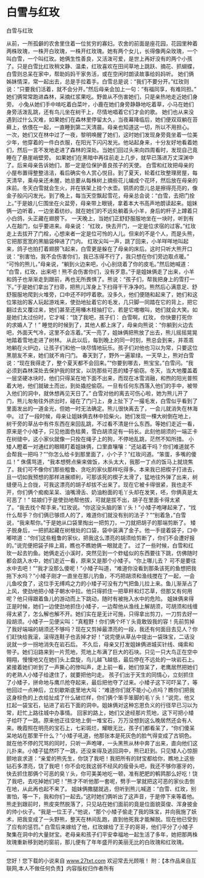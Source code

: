 # 白雪与红玫

白雪与红玫 

从前，一所孤僻的农舍里住着一位贫穷的寡妇。农舍的前面是座花园，花园里种着两株玫瑰，一株开白玫瑰，一株开红玫瑰。她有两个女儿，长得像两朵玫瑰，一个叫白雪，一个叫红玫。她俩生性善良，又活泼可爱，是世上再好没有的两个小孩了。只是白雪比红玫稍文静、温柔，红玫喜欢在田间草地上跳跃、摘花、抓蝴蝶，白雪则总呆在家中，帮助妈妈干家务活，或在空闲时朗读故事给妈妈听。 
她们俩姊妹情深，常一起出去，总是手拉着手。白雪总是说：“我们不要分开。”红玫则说：“只要我们活着，就不会分开。”然后母亲会加上一句：“有福同享，有难同担。” 
她们俩常常跑进森林，采摘红浆果吃。野兽从不伤害她们，只是亲热地走近她们身旁。 
小兔从她们手中啃吃着白菜叶，小鹿在她们身旁静静地吃着草，小马在她们身旁活泼乱跳，还有鸟儿坐在树干上，尽情地唱着它们才会的歌。 
她们也从来没遇到过什么灾难，如果她们在森林里停留太久，当夜幕降临后，她们便双双躺在苔藓上，依偎在一起，一直睡到第二天清晨。母亲也知道这一切，所以不用担心。 
一次，她们又在林中过了一夜，黎明唤醒了她们，这时她们发现身旁竟坐着一位美少年，他穿着的一件白衣服，在阳光下闪闪发光。他站起身来，十分友好地看着她们，然后一言不发地走进了森林的深处。当她们回过头来向四周看时，发现自己竟睡在了悬崖峭壁旁。 
如果她们在黑暗中再往前走上几步，就早已落进万丈深渊中了。后来母亲告诉她们，那一定是位保护善良孩子的天使。 
白雪和红玫把母亲的小屋布置得整整洁洁，看后确实令人赏心悦目。到了夏天，轮着红玫整理房屋，每天清早，乘母亲还未醒，她总要从每株树上摘些花儿编成个花环，然后放在母亲的床前。冬天白雪就会生火，并在铁架上挂个水壶。铜质的壶儿总是擦得亮亮的，像金子般闪闪发光。到了晚上，每当天空飘起雪花，母亲总会说：“白雪，去把门拴上。”于是娘儿仨围坐在火盆旁，母亲带上眼镜，拿着本大书高声地朗读起来。姐妹俩一边听着，一边坐着纺纱。就在她们的不远处躺着头小羊，身后的杆子上蹲着只小白鸽，头正藏在翅膀下。 
一天晚上，当她们正舒舒服服地坐在一块时，听到有人在敲门，似乎要进来。母亲说： 
“红玫，快去开门，一定是位求宿的过客。”红玫走上去拔开了门栓，心想来者一定是位可怜的人儿。但来的不是个人，而是头熊，它把那宽宽的黑脑袋伸进了门内。 
红玫尖叫一声，跳了回来，小羊咩咩地叫起来，鸽子也拍打着翅膀飞起来，白雪更是躲在了母亲的床后。这时只听大熊开口说：“别害怕，我不会伤害你们，我已冻得不行了，我只想在你们旁边取点暖。” 
“可怜的熊儿，”母亲说，“躺到火边来吧，小心别烧着了你的皮毛。”然后她喊道： 
“白雪，红玫，出来吧！熊不会伤害你们，没有歹意。”于是姐妹俩走了出来，小羊和鸽子也渐渐走到跟前，再也无所畏惧了。熊说：“孩子们，帮我把身上的雪打一下。”于是她们拿出了扫帚，把熊儿浑身上下扫得干干净净的。熊然后心满意足、舒舒服服地爬到火堆旁，口中还不时哼着歌。没多久，他们便随和起来了，她们和这位笨拙的客人玩起游戏来，使劲地扯着它的毛发，几只脚一同踏在它的背上，把它翻过去又覆过来，她们甚至还用榛木枝抽打它，若是它嗷嗷叫，她们就会大笑。如是她们太过份时，它才喊：“饶了我吧，孩子们： 
白雪啊，红玫， 
你快要打死你的求婚人了！” 
睡觉的时候到了，其他人都上床了，母亲向熊说：“你躺到火边去吧，外面天气冷，这里不会冻着。”天一亮了，姐妹俩把熊放了出去，熊儿摇摇晃晃地踏着雪地走进了树林。 
从此以后，每到晚上的同一时刻，熊总会到来，并乖乖地躺在火炉边，让孩子们和他一块尽情地玩乐。孩子们对他也习以为常，只要这位黑朋友不来，她们就不肯闩门。 
春天到了，野外一遍翠绿。一天早上，熊对白雪说：“现在我得走了，整个夏天都不会回来。”“你要到哪去，熊宝宝。”白雪问。“我必须到森林深处去保护我的财宝，以防那些可恶的矮子偷窃。冬天，当大地覆盖着一层坚硬冰块时，他们只得呆在地下面不出来，而现在冰雪消融，和煦的阳光普照着大地，他们就破土而出，到处撬挖偷窃。一旦有任何东西落入他们的手中，被带入他们的洞中，就休想再见天日了。” 
白雪对他的离去可伤心啦，她为熊儿开了门，熊儿匆匆往外挤出时，碰在了门闩上，身上扯下了一撮毛发，白雪似乎看到了里面发出的一道金光，但她一时无法确定。熊儿很快离去了，一会儿就消失在林海中。 
过了一段时候，母亲让姐妹俩去林中拾柴火。她们发现一棵大树倒在地上，树干旁的草丛中有件东西在来回乱跳，不过看不清是什么东西。等她们走近一看，原来是个小矮子，只见他面色枯黄，雪白胡须足有一码长。此刻他胡须的一端正卡在树缝中，这小家伙就像一只拴在绳子上的狗，不停地乱跳，茫然不知所措。 
小矮人瞪着一对通红的眼睛盯着姐妹俩，口里直嚷嚷：“还站着干吗？你们难道就不会帮我一把吗？”“你怎么给卡到那里面了，小个子？”红玫问道。“笨蛋，多嘴的傻瓜！” 
侏儒骂道，“我本想劈点柴来做饭，木头太大，我那一丁点的饭马上就烧焦了。我们可不像你们那些粗鲁、贪吃的家伙那样吃得多。本来我已把楔子打进去，且一切如我预想的那样进展顺利，可那该死的楔子太滑了，猛地往外弹了出来，树缝便马上合拢，可我这漂亮的胡子却拔不出来了。现在它被卡得很紧，我也走不开，你们俩个痴痴呆呆、油嘴滑舌、奶油粉面的毛丫头却在发笑，呸，你俩真是太可恶了！” 
姑娘们于是使劲地帮他拔，可就是拔不出，胡子在里面卡得太紧了。“我去找个帮手来，”红玫说。“你这没头脑的笨丫头！”小矮子咆哮起来了，“找什么帮手？你们俩已够烦人的了，难道你们就没有别的法子？”“别着急，”白雪说，“我来帮你。”于是她从口袋里掏出一把剪刀，一刀就把胡子的那端剪断了。 
矮子脱身后，一把抓起藏在树根处的口袋，袋中装满了金子。他一手提着袋子，口中嘟哝道：“你们这些粗鲁的家伙，把我这么漂亮的胡须给剪断了，你们不会遭好报的。”说完便把袋子摔上肩，瞧也不瞧她俩一眼就走了。 
过了一些时候，白雪和红玫一起去钓鱼。她俩走近小溪时，突然见到一个蚱蜢似的东西要往下跳，仿佛随时都会跳入水中，她们走近一看，原来又是那个小矮子。“你上哪儿去？ 
可不是要往水中去吧！”“我才没那么傻呢！”小矮子叫道，“难道你没看到那条该死的鱼想把我拖下水吗？”小矮子刚才一直坐在那儿钓鱼，不巧把胡须和渔线搅在了一起，一会儿鱼咬食了，这位手无缚鸡之力的小矮子可没有力气把鱼儿拉上来。鱼儿渐渐占了上风，使劲地把小矮子朝水中拉。他只得抓住一把草秆和灯芯草，但那又有何用呢？他只得跟着鱼儿的游动而上下跳动，随时有被拖入水中的危险。 
姐妹俩来得正是时候，她们一边使劲地抓住小矮子，一边帮他从渔线上解胡须，可胡须和线缠得太紧了，怎么解也解不开。她们实在是无计可施，只得拿出剪刀，一刀剪去好一段胡须。小矮子一见便尖叫：“真粗野！你们俩个坏丫头竟敢毁我的容！先前剪掉了我好端端的胡须还不够吗？现在又剪掉最漂亮的一段，我还有何面目去见人？你们赶快给我滚，滚得连鞋子也丢掉才好！”说完便从草丛中提出一袋珠宝，二话没说就一步一拐地消失在岩石后。 
不久后，母亲又打发姐妹俩进城买针线、绳索和带子。她们沿路来到一片荒地，荒地上布满了巨大的石块。只见一只大鸟正在空中翱翔，慢慢地又在她们头上盘旋，鸟儿越飞越低，最后停在不远处的一块岩石上。紧接着她们听到了一声撕心的惨叫声，走上前一看，她们惊呆了，老鹰居然把她们的老熟人小矮子给逮住了，就要把他叼走。 
孩子们出于天生的同情心，立刻抓住了小矮子，拼命地与鹰爪抢夺起来，最后把他夺了过来。小矮子这下可吓呆了，等他回过一点神后，立刻歇斯底里地大叫：“难道你们就不能小心点吗？瞧你们把我这身棕色的上衣给扯成了什么破烂样，你们俩个笨手笨脚的毛丫头！”说完，他又扛起一袋宝石，钻进了岩石下面的洞中。姐妹俩对这种忘恩负义的行径早已习以为常，赶忙上路往城中办事情。 
回家的路上，她们又途经那片荒地，这下可把小矮子给吓了一跳。原来他正往空地上倒一堆宝石，万万没想到这么晚居然还会有人来。晚霞照在明亮的宝石上，七彩斑烂，耀眼无比，孩子们都看呆了，“你们傻呆呆地站在那里干什么？”小矮子吼道，他那张本是死灰色的脸气得变成了古铜色。就在他不停的咒骂的同时，只听一声咆哮，一头黑熊从林中奔了出来，直向他们这儿扑来。小矮子猛然吓了一跳，还没来得及逃回洞中，熊已赶到。只见矮人心惊胆颤地哀求道：“亲爱的熊先生，你饶了我吧！我把所有的财宝都给你，瞧地上这些钻石多漂亮，饶了我吧！你不会吃我这弱不经风的瘦骨头吧，我还不够你塞牙的，快去抓住那俩个可恶的臭丫头，你可美美地吃一顿，准有肥肥的鹌鹑那么好吃！饶了我吧，去吃掉她们吧！”熊才不听他那一套呢，劈手一掌就把这可恶的家伙击倒在地，从此再也起不来了。 
姐妹俩撒腿就逃，但听到熊儿喊道：“白雪、红玫，别害怕，等一下，我和你们一起去。”这时她们俩听出了这声音，于是停下来等着他。熊走到跟前时，熊皮突然脱落了，只见站在她们面前的竟是位面貌英俊、浑身披金的帅小伙子。“我是一位王子，”他说，“那个小矮子偷走了我的珠宝，并向我施了妖术，把我变成了一头野熊，整天在林间乱跑，直到他死我才能解脱。现在他已受到了应有的惩罚。” 
白雪后来嫁给了他，红玫嫁给了王子的哥哥，他们平分了小矮子聚集在洞中的大量财宝。老母亲和孩子们平安幸福地一起生活了多年，她把那两株玫瑰重新移到她的窗前，那儿便有了年年盛开的美丽无比的白玫瑰和红玫瑰。 

                  
--------------------
您好！您下载的小说来自 www.27txt.com 欢迎常去光顾哦！
附：【本作品来自互联网,本人不做任何负责】内容版权归作者所有